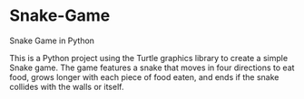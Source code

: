 # Snake-Game
Snake Game in Python

This is a Python project using the Turtle graphics library to create a simple Snake game. The game features a snake that moves in four directions to eat food, grows longer with each piece of food eaten, and ends if the snake collides with the walls or itself.
